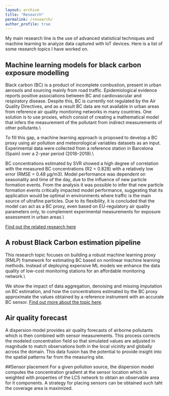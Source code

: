 ```yaml
---
layout: archive
title: "Research"
permalink: /research/
author_profile: true
---
```


My main research line is the use of advanced statistical techniques and machine learning to analyze data captured with IoT devices. Here is a list of some research topics I have worked on.

## Machine learning models for black carbon exposure modelling
Black carbon (BC) is a product of incomplete combustion, present in urban aerosols and sourcing mainly from road traffic. Epidemiological evidence reports positive associations between BC and cardiovascular and respiratory disease. Despite this, BC is currently not regulated by the Air Quality Directives, and as a result BC data are not available in urban areas from reference air quality monitoring networks in many countries. One solution is to use proxies, which consist of creating a mathematical model that infers the measurement of the pollutant from indirect measurements of other pollutants.\

To fill this gap, a machine learning approach is proposed to develop a BC proxy using air pollution and meteorological variables datasets as an input. Experimental data were collected from a reference station in Barcelona (Spain) over a 2-year period (2018–2019).\

BC concentrations estimated by SVR showed a high degree of correlation with the measured BC concentrations (R2 = 0.828) with a relatively low error (RMSE = 0.48 μg/m3). Model performance was dependent on seasonality and time of the day, due to the influence of new particle formation events. From the analysis it was possible to infer that new particle formation events critically impacted model performance, suggesting that its application would be optimal in environments where traffic is the main source of ultrafine particles. Due to its flexibility, it is concluded that the model can act as a BC proxy, even based on EU-regulatory air quality parameters only, to complement experimental measurements for exposure assessment in urban areas.\

[Find out the related research here](https://www.sciencedirect.com/science/article/pii/S0013935122005965)

## A robust Black Carbon estimation pipeline

This research topic focuses on building a robust machine learning proxy (RMLP) framework for estimating BC based on nonlinear machine learning methods. Instead of deploying expensive ML models we enhance the data quality of low-cost monitoring stations for an affordable monitoring network.\

We show the impact of data aggregation, denoising and missing imputation on BC estimation, and how the concentrations estimated by the BC proxy approximate the values obtained by a reference instrument with an accurate BC sensor.  [Find out more about the topic here](https://www.sciencedirect.com/science/article/pii/S0013935122005965).

## Air quality forecast
A dispersion model provides air quality forecasts of airborne pollutants which is then combined with sensor measurements. This process corrects the modeled concentration field so that simulated values are adjusted in magnitude to match observations both in the local vicinity and globally across the domain. This data fusion has the potential to provide insight into the spatial patterns far from the measuring site. 

##Sensor placement
For a given pollution source, the dispersion model computes the concentration gradient at the sensor location which is weighted with properties of the LCS network to obtain an observable area for it components. A strategy for placing sensors can be obtained such taht the coverage area is maximized.
